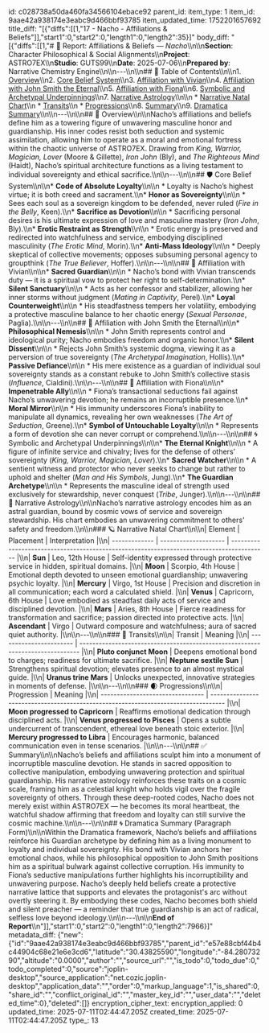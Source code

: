 id: c028738a50da460fa34566104ebace92
parent_id: 
item_type: 1
item_id: 9aae42a938174e3eabc9d466bbf93785
item_updated_time: 1752201657692
title_diff: "[{\"diffs\":[[1,\"17 - Nacho - Affiliations & Beliefs\"]],\"start1\":0,\"start2\":0,\"length1\":0,\"length2\":35}]"
body_diff: "[{\"diffs\":[[1,\"# 📘 Report: Affiliations & Beliefs — *Nacho*\\\n\\\n**Section**: Character Philosophical & Social Alignments\\\n**Project**: ASTRO7EX\\\n**Studio**: GUTS99\\\n**Date**: 2025-07-06\\\n**Prepared by**: Narrative Chemistry Engine\\\n\\\n---\\\n\\\n## 📓 Table of Contents\\\n\\\n1. [Overview](#overview)\\\n2. [Core Belief System](#core-belief-system)\\\n3. [Affiliation with Vivian](#affiliation-with-vivian)\\\n4. [Affiliation with John Smith the Eternal](#affiliation-with-john-smith-the-eternal)\\\n5. [Affiliation with Fiona](#affiliation-with-fiona)\\\n6. [Symbolic and Archetypal Underpinnings](#symbolic-and-archetypal-underpinnings)\\\n7. [Narrative Astrology](#narrative-astrology)\\\n\\\n   * [Narrative Natal Chart](#narrative-natal-chart)\\\n   * [Transits](#transits)\\\n   * [Progressions](#progressions)\\\n8. [Summary](#summary)\\\n9. [Dramatica Summary](#dramatica-summary)\\\n\\\n---\\\n\\\n## 🧠 Overview\\\n\\\nNacho’s affiliations and beliefs define him as a towering figure of unwavering masculine honor and guardianship. His inner codes resist both seduction and systemic assimilation, allowing him to operate as a moral and emotional fortress within the chaotic universe of ASTRO7EX. Drawing from *King, Warrior, Magician, Lover* (Moore & Gillette), *Iron John* (Bly), and *The Righteous Mind* (Haidt), Nacho’s spiritual architecture functions as a living testament to individual sovereignty and ethical sacrifice.\\\n\\\n---\\\n\\\n## 🛡️ Core Belief System\\\n\\\n* **Code of Absolute Loyalty**\\\n\\\n  * Loyalty is Nacho’s highest virtue; it is both creed and sacrament.\\\n* **Honor as Sovereignty**\\\n\\\n  * Sees each soul as a sovereign kingdom to be defended, never ruled (*Fire in the Belly*, Keen).\\\n* **Sacrifice as Devotion**\\\n\\\n  * Sacrificing personal desires is his ultimate expression of love and masculine mastery (*Iron John*, Bly).\\\n* **Erotic Restraint as Strength**\\\n\\\n  * Erotic energy is preserved and redirected into watchfulness and service, embodying disciplined masculinity (*The Erotic Mind*, Morin).\\\n* **Anti-Mass Ideology**\\\n\\\n  * Deeply skeptical of collective movements; opposes subsuming personal agency to groupthink (*The True Believer*, Hoffer).\\\n\\\n---\\\n\\\n## 🤝 Affiliation with Vivian\\\n\\\n* **Sacred Guardian**\\\n\\\n  * Nacho’s bond with Vivian transcends duty — it is a spiritual vow to protect her right to self-determination.\\\n* **Silent Sanctuary**\\\n\\\n  * Acts as her confessor and stabilizer, allowing her inner storms without judgment (*Mating in Captivity*, Perel).\\\n* **Loyal Counterweight**\\\n\\\n  * His steadfastness tempers her volatility, embodying a protective masculine balance to her chaotic energy (*Sexual Personae*, Paglia).\\\n\\\n---\\\n\\\n## 🥃 Affiliation with John Smith the Eternal\\\n\\\n* **Philosophical Nemesis**\\\n\\\n  * John Smith represents control and ideological purity; Nacho embodies freedom and organic honor.\\\n* **Silent Dissent**\\\n\\\n  * Rejects John Smith’s systemic dogma, viewing it as a perversion of true sovereignty (*The Archetypal Imagination*, Hollis).\\\n* **Passive Defiance**\\\n\\\n  * His mere existence as a guardian of individual soul sovereignty stands as a constant rebuke to John Smith’s collective stasis (*Influence*, Cialdini).\\\n\\\n---\\\n\\\n## 💄 Affiliation with Fiona\\\n\\\n* **Impenetrable Ally**\\\n\\\n  * Fiona’s transactional seductions fail against Nacho’s unwavering devotion; he remains an incorruptible presence.\\\n* **Moral Mirror**\\\n\\\n  * His immunity underscores Fiona’s inability to manipulate all dynamics, revealing her own weaknesses (*The Art of Seduction*, Greene).\\\n* **Symbol of Untouchable Loyalty**\\\n\\\n  * Represents a form of devotion she can never corrupt or comprehend.\\\n\\\n---\\\n\\\n## 🌀 Symbolic and Archetypal Underpinnings\\\n\\\n* **The Eternal Knight**\\\n\\\n  * A figure of infinite service and chivalry; lives for the defense of others’ sovereignty (*King, Warrior, Magician, Lover*).\\\n* **Sacred Watcher**\\\n\\\n  * A sentient witness and protector who never seeks to change but rather to uphold and shelter (*Man and His Symbols*, Jung).\\\n* **The Guardian Archetype**\\\n\\\n  * Represents the masculine ideal of strength used exclusively for stewardship, never conquest (*Tribe*, Junger).\\\n\\\n---\\\n\\\n## 🔮 Narrative Astrology\\\n\\\nNacho’s narrative astrology encodes him as an astral guardian, bound by cosmic vows of service and sovereign stewardship. His chart embodies an unwavering commitment to others’ safety and freedom.\\\n\\\n### 🪐 Narrative Natal Chart\\\n\\\n| Element       | Placement            | Interpretation                                                                            |\\\n| ------------- | -------------------- | ----------------------------------------------------------------------------------------- |\\\n| **Sun**       | Leo, 12th House      | Self-identity expressed through protective service in hidden, spiritual domains.          |\\\n| **Moon**      | Scorpio, 4th House   | Emotional depth devoted to unseen emotional guardianship; unwavering psychic loyalty.     |\\\n| **Mercury**   | Virgo, 1st House     | Precision and discretion in all communication; each word a calculated shield.             |\\\n| **Venus**     | Capricorn, 6th House | Love embodied as steadfast daily acts of service and disciplined devotion.                |\\\n| **Mars**      | Aries, 8th House     | Fierce readiness for transformation and sacrifice; passion directed into protective acts. |\\\n| **Ascendant** | Virgo                | Outward composure and watchfulness; aura of sacred quiet authority.                       |\\\n\\\n---\\\n\\\n### 🌊 Transits\\\n\\\n| Transit                 | Meaning                                                                        |\\\n| ----------------------- | ------------------------------------------------------------------------------ |\\\n| **Pluto conjunct Moon** | Deepens emotional bond to charges; readiness for ultimate sacrifice.           |\\\n| **Neptune sextile Sun** | Strengthens spiritual devotion; elevates presence to an almost mystical guide. |\\\n| **Uranus trine Mars**   | Unlocks unexpected, innovative strategies in moments of defense.               |\\\n\\\n---\\\n\\\n### 🌒 Progressions\\\n\\\n| Progression                      | Meaning                                                                            |\\\n| -------------------------------- | ---------------------------------------------------------------------------------- |\\\n| **Moon progressed to Capricorn** | Reaffirms emotional dedication through disciplined acts.                           |\\\n| **Venus progressed to Pisces**   | Opens a subtle undercurrent of transcendent, ethereal love beneath stoic exterior. |\\\n| **Mercury progressed to Libra**  | Encourages harmonic, balanced communication even in tense scenarios.               |\\\n\\\n---\\\n\\\n## ✅ Summary\\\n\\\nNacho’s beliefs and affiliations sculpt him into a monument of incorruptible masculine devotion. He stands in sacred opposition to collective manipulation, embodying unwavering protection and spiritual guardianship. His narrative astrology reinforces these traits on a cosmic scale, framing him as a celestial knight who holds vigil over the fragile sovereignty of others. Through these deep-rooted codes, Nacho does not merely exist within ASTRO7EX — he becomes its moral heartbeat, the watchful shadow affirming that freedom and loyalty can still survive the cosmic machine.\\\n\\\n---\\\n\\\n## 🌀 Dramatica Summary (Paragraph Form)\\\n\\\nWithin the Dramatica framework, Nacho’s beliefs and affiliations reinforce his Guardian archetype by defining him as a living monument to loyalty and individual sovereignty. His bond with Vivian anchors her emotional chaos, while his philosophical opposition to John Smith positions him as a spiritual bulwark against collective corruption. His immunity to Fiona’s seductive manipulations further highlights his incorruptibility and unwavering purpose. Nacho’s deeply held beliefs create a protective narrative lattice that supports and elevates the protagonist's arc without overtly steering it. By embodying these codes, Nacho becomes both shield and silent preacher — a reminder that true guardianship is an act of radical, selfless love beyond ideology.\\\n\\\n---\\\n\\\n**End of Report**\\\n\"]],\"start1\":0,\"start2\":0,\"length1\":0,\"length2\":7966}]"
metadata_diff: {"new":{"id":"9aae42a938174e3eabc9d466bbf93785","parent_id":"e57e88cbf44b4c44904c68e21e6e3cd6","latitude":"30.43825590","longitude":"-84.28073290","altitude":"0.0000","author":"","source_url":"","is_todo":0,"todo_due":0,"todo_completed":0,"source":"joplin-desktop","source_application":"net.cozic.joplin-desktop","application_data":"","order":0,"markup_language":1,"is_shared":0,"share_id":"","conflict_original_id":"","master_key_id":"","user_data":"","deleted_time":0},"deleted":[]}
encryption_cipher_text: 
encryption_applied: 0
updated_time: 2025-07-11T02:44:47.205Z
created_time: 2025-07-11T02:44:47.205Z
type_: 13